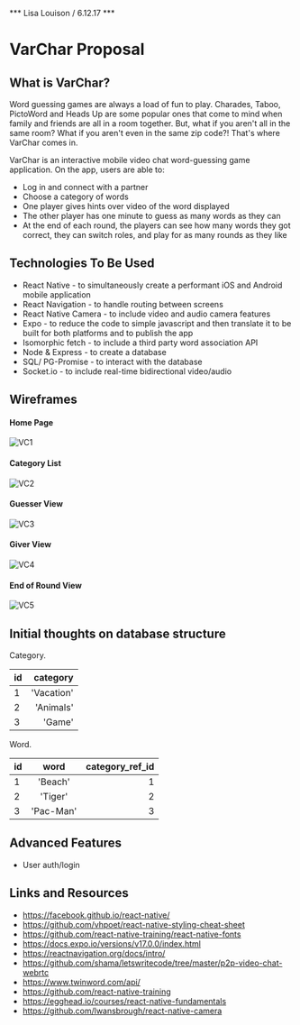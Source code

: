 *** Lisa Louison / 6.12.17 ***

# VarChar Proposal

## What is VarChar?

Word guessing games are always a load of fun to play. Charades, Taboo, PictoWord and Heads Up are some popular ones that come to mind when family and friends are all in a room together. But, what if you aren't all in the same room? What if you aren't even in the same zip code?! That's where VarChar comes in.

VarChar is an interactive mobile video chat word-guessing game application. On the app, users are able to: 
- Log in and connect with a partner
- Choose a category of words
- One player gives hints over video of the word displayed 
- The other player has one minute to guess as many words as they can
- At the end of each round, the players can see how many words they got correct, they can switch roles, and play for as many rounds as they like

## Technologies To Be Used
- React Native - to simultaneously create a performant iOS and Android mobile application
- React Navigation - to handle routing between screens
- React Native Camera - to include video and audio camera features
- Expo - to reduce the code to simple javascript and then translate it to be built for both platforms and to publish the app
- Isomorphic fetch - to include a third party word association API
- Node & Express - to create a database
- SQL/ PG-Promise - to interact with the database
- Socket.io - to include real-time bidirectional video/audio


## Wireframes

#### Home Page

![VC1](./assets/VC1.png)

#### Category List

![VC2](assets/VC2.png)

#### Guesser View

![VC3](assets/VC3.png)

#### Giver View

![VC4](assets/VC4.png)

#### End of Round View

![VC5](assets/VC5.png)

## Initial thoughts on database structure

Category.

| id | category     |
|----| ------------:|
| 1  | 'Vacation'   |
| 2  | 'Animals'    |
| 3  | 'Game'       |

Word.

| id | word        | category_ref_id  |
|--- |:-----------:|-----------------:|
| 1  | 'Beach'     | 1                |
| 2  | 'Tiger'     | 2                |
| 3  | 'Pac-Man'   | 3                |


## Advanced Features
- User auth/login


## Links and Resources

- https://facebook.github.io/react-native/
- https://github.com/vhpoet/react-native-styling-cheat-sheet
- https://github.com/react-native-training/react-native-fonts
- https://docs.expo.io/versions/v17.0.0/index.html
- https://reactnavigation.org/docs/intro/
- https://github.com/shama/letswritecode/tree/master/p2p-video-chat-webrtc
- https://www.twinword.com/api/
- https://github.com/react-native-training
- https://egghead.io/courses/react-native-fundamentals
- https://github.com/lwansbrough/react-native-camera